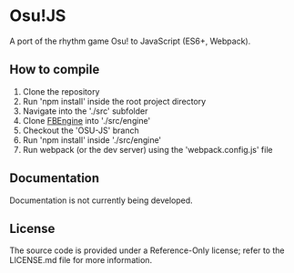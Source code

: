 # Osu!JS
A port of the rhythm game Osu! to JavaScript (ES6+, Webpack). 

## How to compile
1. Clone the repository  
2. Run 'npm install' inside the root project directory
3. Navigate into the './src' subfolder
4. Clone [FBEngine](https://github.com/Slynchy/FBEngine) into './src/engine'
5. Checkout the 'OSU-JS' branch
6. Run 'npm install' inside './src/engine'
7. Run webpack (or the dev server) using the 'webpack.config.js' file

## Documentation
Documentation is not currently being developed.

## License
The source code is provided under a Reference-Only license; refer to the LICENSE.md file for more information.
